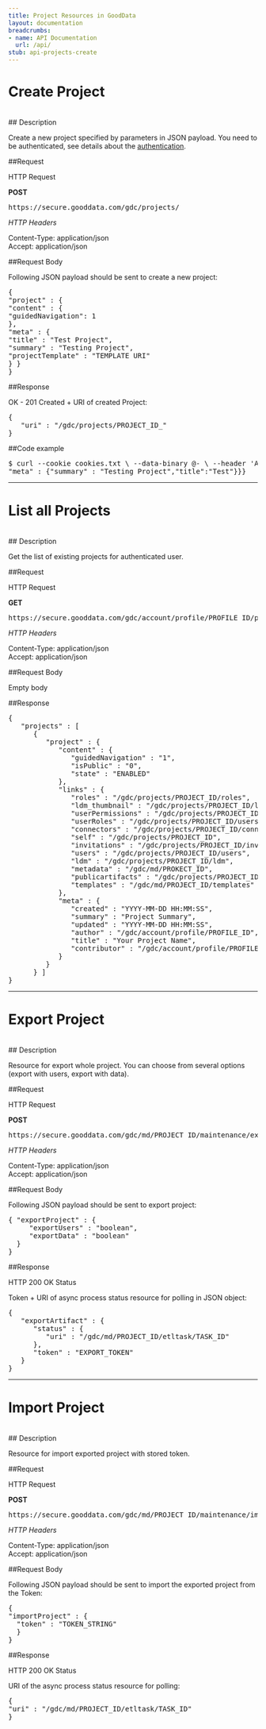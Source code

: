 ```yaml
---
title: Project Resources in GoodData
layout: documentation
breadcrumbs:
- name: API Documentation
  url: /api/
stub: api-projects-create
---
```


# Create Project
<br />
## Description

Create a new project specified by parameters in JSON payload. You need to be authenticated, see
details about the [authentication](api/auth.html).

##Request

HTTP Request

**POST**  
<pre>https://secure.gooddata.com/gdc/projects/</pre>

_HTTP Headers_

Content-Type: application/json  
Accept: application/json

##Request Body

Following JSON payload should be sent to create a new project:

<pre>
{
"project" : {
"content" : {
"guidedNavigation": 1
},
"meta" : {
"title" : "Test Project",
"summary" : "Testing Project",
"projectTemplate" : "TEMPLATE URI"
} }
}
</pre>

##Response

OK - 201 Created + URI of created Project:

<pre>
{
   "uri" : "/gdc/projects/PROJECT_ID_"
}
</pre>

##Code example

<pre>
$ curl --cookie cookies.txt \ --data-binary @- \ --header 'Accept: application/yaml' \ --header 'Content-Type: application/json' \ https://secure.gooddata.com/gdc/projects/ EOR {"project" : {"content" : {"guidedNavigation": 1},
"meta" : {"summary" : "Testing Project","title":"Test"}}}
</pre>

-------

# List all Projects
<br />
## Description

Get the list of existing projects for authenticated user.

##Request

HTTP Request

**GET**  
<pre>https://secure.gooddata.com/gdc/account/profile/PROFILE_ID/projects</pre>

_HTTP Headers_

Content-Type: application/json  
Accept: application/json

##Request Body

Empty body

##Response

<pre>
{
   "projects" : [
      {
         "project" : {
            "content" : {
               "guidedNavigation" : "1",
               "isPublic" : "0",
               "state" : "ENABLED"
            },
            "links" : {
               "roles" : "/gdc/projects/PROJECT_ID/roles",
               "ldm_thumbnail" : "/gdc/projects/PROJECT_ID/ldm?thumbnail=1",
               "userPermissions" : "/gdc/projects/PROJECT_ID_/users/PROFILE_ID/permissions",
               "userRoles" : "/gdc/projects/PROJECT_ID/users/PROFILE_ID/roles",
               "connectors" : "/gdc/projects/PROJECT_ID/connectors",
               "self" : "/gdc/projects/PROJECT_ID",
               "invitations" : "/gdc/projects/PROJECT_ID/invitations",
               "users" : "/gdc/projects/PROJECT_ID/users",
               "ldm" : "/gdc/projects/PROJECT_ID/ldm",
               "metadata" : "/gdc/md/PROKECT_ID",
               "publicartifacts" : "/gdc/projects/PROJECT_ID/publicartifacts",
               "templates" : "/gdc/md/PROJECT_ID/templates"
            },
            "meta" : {
               "created" : "YYYY-MM-DD HH:MM:SS",
               "summary" : "Project Summary",
               "updated" : "YYYY-MM-DD HH:MM:SS",
               "author" : "/gdc/account/profile/PROFILE_ID",
               "title" : "Your Project Name",
               "contributor" : "/gdc/account/profile/PROFILE_ID"
            }
         }
      } ]
}
</pre>

------

# Export Project
<br />
## Description

Resource for export whole project. You can choose from several options (export with users, export with data).

##Request

HTTP Request

**POST**  
<pre>https://secure.gooddata.com/gdc/md/PROJECT_ID/maintenance/export</pre>

_HTTP Headers_

Content-Type: application/json  
Accept: application/json

##Request Body

Following JSON payload should be sent to export project:

<pre>
{ "exportProject" : {
     "exportUsers" : "boolean",
     "exportData" : "boolean"
  }
}
</pre>


##Response

HTTP 200 OK Status

Token + URI of async process status resource for polling in JSON object:

<pre>
{
   "exportArtifact" : {
      "status" : {
         "uri" : "/gdc/md/PROJECT_ID/etltask/TASK_ID"
      },
      "token" : "EXPORT_TOKEN"
   }
}
</pre>

-----

# Import Project
<br />
## Description

Resource for import exported project with stored token.

##Request

HTTP Request

**POST**  
<pre>https://secure.gooddata.com/gdc/md/PROJECT_ID/maintenance/import</pre>

_HTTP Headers_

Content-Type: application/json  
Accept: application/json

##Request Body

Following JSON payload should be sent to import the exported project from the Token:

<pre>
{ 
"importProject" : {
  "token" : "TOKEN_STRING"
  }
}
</pre>


##Response

HTTP 200 OK Status

URI of the async process status resource for polling:

<pre>
{
"uri" : "/gdc/md/PROJECT_ID/etltask/TASK_ID"
}
</pre>

